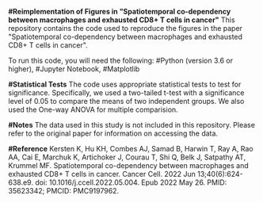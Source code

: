 **#Reimplementation of Figures in "Spatiotemporal co-dependency between macrophages and exhausted CD8+ T cells in cancer"**
This repository contains the code used to reproduce the figures in the paper "Spatiotemporal co-dependency between macrophages and exhausted CD8+ T cells in cancer".

To run this code, you will need the following:
#Python (version 3.6 or higher),
#Jupyter Notebook,
#Matplotlib

**#Statistical Tests**
The code uses appropriate statistical tests to test for significance. Specifically, we used a two-tailed t-test with a significance level of 0.05 to compare the 
means of two independent groups. We also used the One-way ANOVA for multiple comparision.

**#Notes**
The data used in this study is not included in this repository. Please refer to the original paper for information on accessing the data.


**#Reference**
Kersten K, Hu KH, Combes AJ, Samad B, Harwin T, Ray A, Rao AA, Cai E, Marchuk K, Artichoker J, Courau T, Shi Q, Belk J, Satpathy AT, Krummel MF. Spatiotemporal 
co-dependency between macrophages and exhausted CD8+ T cells in cancer. Cancer Cell. 2022 Jun 13;40(6):624-638.e9. doi: 10.1016/j.ccell.2022.05.004. Epub 2022 
May 26. PMID: 35623342; PMCID: PMC9197962.
